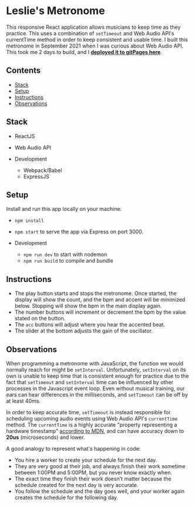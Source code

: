 # Leslie's Metronome

This responsive React application allows musicians to keep time as they practice. This uses a combination of `setTimeout` and Web Audio API's currentTime method in order to keep consistent and usable time. I built this metronome in September 2021 when I was curious about Web Audio API.
This took me 2 days to build, and I **[deployed it to gitPages here](https://dootmaster.github.io/metronome/)**.

## Contents
* [Stack](#Stack)
* [Setup](#Setup)
* [Instructions](#Instructions)
* [Observations](#Observations)

## Stack

- ReactJS
- Web Audio API

- Development
  - Webpack/Babel
  - ExpressJS

## Setup
Install and run this app locally on your machine.

- `npm install`
- `npm start` to serve the app via Express on port 3000.

- Development
  - `npm run dev` to start with nodemon
  - `npm run build` to compile and bundle

## Instructions
- The play button starts and stops the metronome. Once started, the display will show the count, and the bpm and accent will be minimized below. Stopping will show the bpm in the main display again.
- The number buttons will increment or decrement the bpm by the value stated on the button.
- The `acc` buttons will adjust where you hear the accented beat.
- The slider at the bottom adjusts the gain of the oscillator.

## Observations

When programming a metronome with JavaScript, the function we would normally reach for might be `setInterval`. Unfortunately, `setInterval` on its own is unable to keep time that is consistent enough for practice due to the fact that `setTimeout` and `setInterval` time can be influenced by other processes in the Javascript event loop. Even without musical training, our ears can hear differences in the milliseconds, and `setTimeout` can be off by at least 40ms.

In order to keep accurate time, `setTimeout` is instead responsible for scheduling upcoming audio events using Web Audio API's `currentTime` method. The `currentTime` is a highly accurate "property representing a hardware timestamp" [according to MDN](https://developer.mozilla.org/en-US/docs/Web/API/BaseAudioContext/currentTime), and can have accuracy down to **20us** (microseconds) and lower.

A good analogy to represent what's happening in code:
- You hire a worker to create your schedule for the next day.
- They are very good at their job, and always finish their work sometime between 1:00PM and 5:00PM, but you never know exactly when.
- The exact time they finish their work doesn't matter because the schedule created for the next day is very accurate.
- You follow the schedule and the day goes well, and your worker again creates the schedule for the following day.
